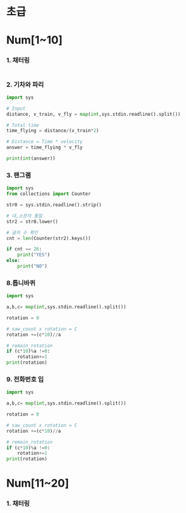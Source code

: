 # 초급

# Num[1~10]

### 1. 채터링

```python

```

### 2. **기차와 파리**

```python
import sys 

# Input
distance, v_train, v_fly = map(int,sys.stdin.readline().split())

# Total time 
time_flying = distance/(v_train*2)

# Distance = Time * velocity
answer = time_flying * v_fly

print(int(answer))
```

### 3. 팬그램

```python
import sys 
from collections import Counter

str0 = sys.stdin.readline().strip()

# 대,소문자 통일
str2 = str0.lower()

# 글자 수 확인
cnt = len(Counter(str2).keys())

if cnt == 26:
    print("YES")
else:
    print("NO")
```

### 8.톱니바퀴

```python
import sys 

a,b,c= map(int,sys.stdin.readline().split())

rotation = 0

# saw_count x rotation = C
rotation +=(c*10)//a

# remain_rotation
if (c*10)%a !=0:
    rotation+=1
print(rotation)
```

### 9. 전화번호 입

```python
import sys 

a,b,c= map(int,sys.stdin.readline().split())

rotation = 0

# saw_count x rotation = C
rotation +=(c*10)//a

# remain_rotation
if (c*10)%a !=0:
    rotation+=1
print(rotation)
```

# Num[11~20]

### 1. 채터링

```python

```